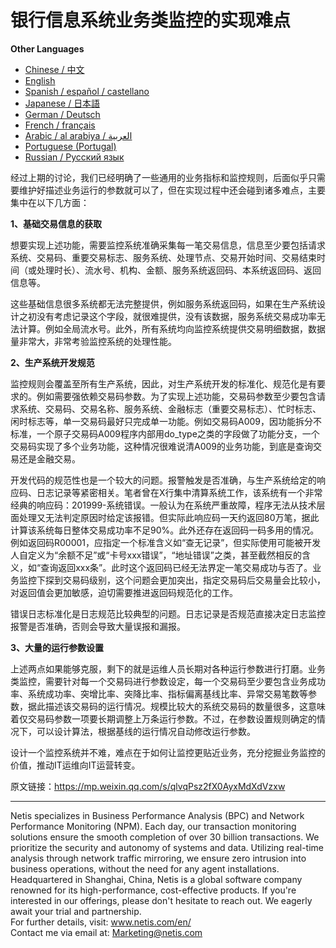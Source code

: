 # 银行信息系统业务类监控的实现难点

**Other Languages**

+ [Chinese / 中文](https://github.com/lvdeshuii/OverFlow/blob/main/docs/zh/Challenges-in-Implementing-Business-Monitoring-for-Banking-IT-Systems-zh.md)
+ [English](https://github.com/lvdeshuii/OverFlow/blob/main/docs/en/Challenges-in-Implementing-Business-Monitoring-for-Banking-IT-Systems-en.md)
+ [Spanish / español / castellano](https://github.com/lvdeshuii/OverFlow/blob/main/docs/es/Challenges-in-Implementing-Business-Monitoring-for-Banking-IT-Systems-es.md)
+ [Japanese / 日本語](https://github.com/lvdeshuii/OverFlow/blob/main/docs/ja/Challenges-in-Implementing-Business-Monitoring-for-Banking-IT-Systems-ja.md)
+ [German / Deutsch](https://github.com/lvdeshuii/OverFlow/blob/main/docs/de/Challenges-in-Implementing-Business-Monitoring-for-Banking-IT-Systems-de.md)
+ [French / français](https://github.com/lvdeshuii/OverFlow/blob/main/docs/fr/Challenges-in-Implementing-Business-Monitoring-for-Banking-IT-Systems-fr.md)
+ [Arabic / al arabiya / العربية](https://github.com/lvdeshuii/OverFlow/blob/main/docs/ar/Challenges-in-Implementing-Business-Monitoring-for-Banking-IT-Systems-ar.md)
+ [Portuguese (Portugal)](https://github.com/lvdeshuii/OverFlow/blob/main/docs/pt/Challenges-in-Implementing-Business-Monitoring-for-Banking-IT-Systems-pt.md)
+ [Russian / Русский язык](https://github.com/lvdeshuii/OverFlow/blob/main/docs/ru/Challenges-in-Implementing-Business-Monitoring-for-Banking-IT-Systems-ru.md)

经过上期的讨论，我们已经明确了一些通用的业务指标和监控规则，后面似乎只需要维护好描述业务运行的参数就可以了，但在实现过程中还会碰到诸多难点，主要集中在以下几方面：

**1、基础交易信息的获取**

想要实现上述功能，需要监控系统准确采集每一笔交易信息，信息至少要包括请求系统、交易码、重要交易标志、服务系统、处理节点、交易开始时间、交易结束时间（或处理时长）、流水号、机构、金额、服务系统返回码、本系统返回码、返回信息等。

这些基础信息很多系统都无法完整提供，例如服务系统返回码，如果在生产系统设计之初没有考虑记录这个字段，就很难提供，没有该数据，服务系统交易成功率无法计算。例如全局流水号。此外，所有系统均向监控系统提供交易明细数据，数据量非常大，非常考验监控系统的处理性能。

**2、生产系统开发规范**

监控规则会覆盖至所有生产系统，因此，对生产系统开发的标准化、规范化是有要求的。例如需要强依赖交易码参数。为了实现上述功能，交易码参数至少要包含请求系统、交易码、交易名称、服务系统、金融标志（重要交易标志）、忙时标志、闲时标志等，单一交易码最好只完成单一功能。例如交易码A009，因功能拆分不标准，一个原子交易码A009程序内部用do_type之类的字段做了功能分支，一个交易码实现了多个业务功能，这种情况很难说清A009的业务功能，到底是查询交易还是金融交易。

开发代码的规范性也是一个较大的问题。报警触发是否准确，与生产系统给定的响应码、日志记录等紧密相关。笔者曾在X行集中清算系统工作，该系统有一个非常经典的响应码：201999-系统错误。一般认为在系统严重故障，程序无法从技术层面处理又无法判定原因时给定该报错。但实际此响应码一天约返回80万笔，据此计算该系统每日整体交易成功率不足90%。此外还存在返回码一码多用的情况。例如返回码R00001，应指定一个标准含义如“查无记录”，但实际使用可能被开发人自定义为“余额不足”或“卡号xxx错误”，“地址错误”之类，甚至截然相反的含义，如“查询返回xxx条”。此时这个返回码已经无法界定一笔交易成功与否了。业务监控下探到交易码级别，这个问题会更加突出，指定交易码后交易量会比较小，对返回值会更加敏感，迫切需要推进返回码规范化的工作。

错误日志标准化是日志规范比较典型的问题。日志记录是否规范直接决定日志监控报警是否准确，否则会导致大量误报和漏报。

**3、大量的运行参数设置**

上述两点如果能够克服，剩下的就是运维人员长期对各种运行参数进行打磨。业务类监控，需要针对每一个交易码进行参数设定，每一个交易码至少要包含业务成功率、系统成功率、突增比率、突降比率、指标偏离基线比率、异常交易笔数等参数，据此描述该交易码的运行情况。规模比较大的系统交易码的数量很多，这意味着仅交易码参数一项要长期调整上万条运行参数。不过，在参数设置规则确定的情况下，可以设计算法，根据基线的运行情况自动修改运行参数。

设计一个监控系统并不难，难点在于如何让监控更贴近业务，充分挖掘业务监控的价值，推动IT运维向IT运营转变。

原文链接：https://mp.weixin.qq.com/s/qlvqPsz2fX0AyxMdXdVzxw

***
Netis specializes in Business Performance Analysis (BPC) and Network Performance Monitoring (NPM). Each day, our transaction monitoring solutions ensure the smooth completion of over 30 billion transactions. We prioritize the security and autonomy of systems and data. Utilizing real-time analysis through network traffic mirroring, we ensure zero intrusion into business operations, without the need for any agent installations. Headquartered in Shanghai, China, Netis is a global software company renowned for its high-performance, cost-effective products. If you're interested in our offerings, please don't hesitate to reach out. We eagerly await your trial and partnership.  
For further details, visit: www.netis.com/en/  
Contact me via email at: Marketing@netis.com
